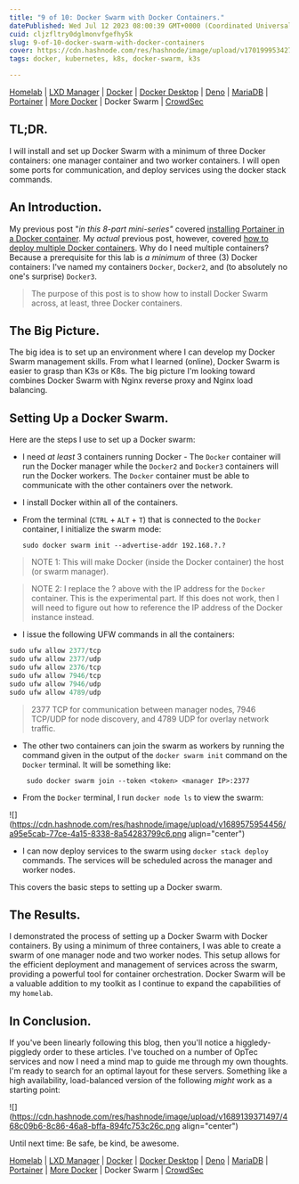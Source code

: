 ```yaml
---
title: "9 of 10: Docker Swarm with Docker Containers."
datePublished: Wed Jul 12 2023 08:00:39 GMT+0000 (Coordinated Universal Time)
cuid: cljzfltry0dglmonvfgefhy5k
slug: 9-of-10-docker-swarm-with-docker-containers
cover: https://cdn.hashnode.com/res/hashnode/image/upload/v1701999534278/77232940-a4f9-4944-a9c1-bd6df7f06eab.png
tags: docker, kubernetes, k8s, docker-swarm, k3s

---
```


[Homelab](https://solodev.app/1-of-10-my-first-homelab) | [LXD Manager](https://solodev.app/2-of-10-lxd-on-the-homelab) | [Docker](https://solodev.app/3-of-10-docker-in-a-linux-container) | [Docker Desktop](https://solodev.app/4-of-10-docker-desktop-on-the-local-system) | [Deno](https://solodev.app/5-of-10-deno-in-the-docker-container) | [MariaDB](https://solodev.app/6-of-10-installing-mariadb-and-mysql-workbench) | [Portainer](https://solodev.app/7-of-10-portainer-in-the-docker-container) | [More Docker](https://solodev.app/8-of-10-more-docker-containers) | Docker Swarm | [CrowdSec](https://solodev.app/10-of-10-crowdsec-in-the-docker-container)

## TL;DR.

I will install and set up Docker Swarm with a minimum of three Docker containers: one manager container and two worker containers. I will open some ports for communication, and deploy services using the docker stack commands.

## An Introduction.

My previous post "*in this 8-part mini-series"* covered [installing Portainer in a Docker container](https://solodev.app/6-of-8-portainer-in-the-docker-container). My *actual* previous post, however, covered [how to deploy multiple Docker containers](https://solodev.app/more-docker-containers). Why do I need multiple containers? Because a prerequisite for this lab is *a minimum* of three (3) Docker containers: I've named my containers `Docker`, `Docker2`, and (to absolutely no one's surprise) `Docker3`.

> The purpose of this post is to show how to install Docker Swarm across, at least, three Docker containers.

## The Big Picture.

The big idea is to set up an environment where I can develop my Docker Swarm management skills. From what I learned (online), Docker Swarm is easier to grasp than K3s or K8s. The big picture I'm looking toward combines Docker Swarm with Nginx reverse proxy and Nginx load balancing.

## Setting Up a Docker Swarm.

Here are the steps I use to set up a Docker swarm:

* I need *at least* 3 containers running Docker - The `Docker` container will run the Docker manager while the `Docker2` and `Docker3` containers will run the Docker workers. The `Docker` container must be able to communicate with the other containers over the network.
    
* I install Docker within all of the containers.
    
* From the terminal (`CTRL` + `ALT` + `T`) that is connected to the `Docker` container, I initialize the swarm mode:
    
    ```plaintext
    sudo docker swarm init --advertise-addr 192.168.?.?
    ```
    

> NOTE 1: This will make Docker (inside the Docker container) the host (or swarm manager).

> NOTE 2: I replace the ? above with the IP address for the `Docker` container. This is the experimental part. If this does not work, then I will need to figure out how to reference the IP address of the Docker instance instead.

* I issue the following UFW commands in all the containers:
    

```javascript
sudo ufw allow 2377/tcp
sudo ufw allow 2377/udp
sudo ufw allow 2376/tcp
sudo ufw allow 7946/tcp
sudo ufw allow 7946/udp
sudo ufw allow 4789/udp
```

> 2377 TCP for communication between manager nodes, 7946 TCP/UDP for node discovery, and 4789 UDP for overlay network traffic.

* The other two containers can join the swarm as workers by running the command given in the output of the `docker swarm init` command on the `Docker` terminal. It will be something like:
    
    ```plaintext
     sudo docker swarm join --token <token> <manager IP>:2377
    ```
    
* From the `Docker` terminal, I run `docker node ls` to view the swarm:
    

![](https://cdn.hashnode.com/res/hashnode/image/upload/v1689575954456/a95e5cab-77ce-4a15-8338-8a54283799c6.png align="center")

* I can now deploy services to the swarm using `docker stack deploy` commands. The services will be scheduled across the manager and worker nodes.
    

This covers the basic steps to setting up a Docker swarm.

## The Results.

I demonstrated the process of setting up a Docker Swarm with Docker containers. By using a minimum of three containers, I was able to create a swarm of one manager node and two worker nodes. This setup allows for the efficient deployment and management of services across the swarm, providing a powerful tool for container orchestration. Docker Swarm will be a valuable addition to my toolkit as I continue to expand the capabilities of my `homelab`.

## In Conclusion.

If you've been linearly following this blog, then you'll notice a higgledy-piggledy order to these articles. I've touched on a number of OpTec services and now I need a mind map to guide me through my own thoughts. I'm ready to search for an optimal layout for these servers. Something like a high availability, load-balanced version of the following *might* work as a starting point:

![](https://cdn.hashnode.com/res/hashnode/image/upload/v1689139371497/468c09b6-8c86-46a8-bffa-894fc753c26c.png align="center")

Until next time: Be safe, be kind, be awesome.

[Homelab](https://solodev.app/1-of-10-my-first-homelab) | [LXD Manager](https://solodev.app/2-of-10-lxd-on-the-homelab) | [Docker](https://solodev.app/3-of-10-docker-in-a-linux-container) | [Docker Desktop](https://solodev.app/4-of-10-docker-desktop-on-the-local-system) | [Deno](https://solodev.app/5-of-10-deno-in-the-docker-container) | [MariaDB](https://solodev.app/6-of-10-installing-mariadb-and-mysql-workbench) | [Portainer](https://solodev.app/7-of-10-portainer-in-the-docker-container) | [More Docker](https://solodev.app/8-of-10-more-docker-containers) | Docker Swarm | [CrowdSec](https://solodev.app/10-of-10-crowdsec-in-the-docker-container)